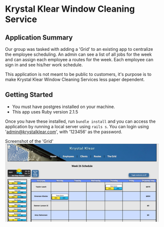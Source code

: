 # Krystal Klear Window Cleaning Service

## Application Summary
Our group was tasked with adding a 'Grid' to an existing app to centralize the employee scheduling.  An admin can see a list of all jobs for the week and can assign each employee a routes for the week.  Each employee can sign in and see his/her work schedule.

This application is not meant to be public to customers, it's purpose is to make Krystal Klear Window Cleaning Services less paper dependent.

## Getting Started
- You must have postgres installed on your machine.
- This app uses Ruby version 2.1.5

Once you have these installed, run `bundle install` and you can access the application by running a local server using `rails s`.
You can login using 'admin@krystalklear.com', with '123456' as the password.


Screenshot of the 'Grid'
![website screenshot](krystal_klear-screenshot.png "Screenshot of mockup")